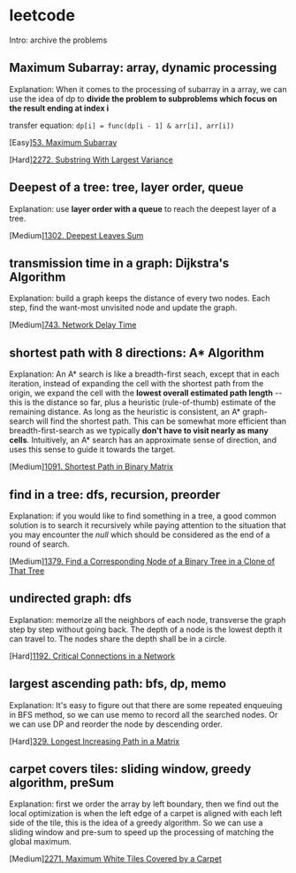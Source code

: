 # leetcode
Intro: archive the problems

## Maximum Subarray: array, dynamic processing
Explanation: When it comes to the processing of subarray in a array, we can use the idea of dp to **divide the problem to subproblems which focus on the result ending at index i**

transfer equation: `dp[i] = func(dp[i - 1] & arr[i], arr[i])`

[Easy][53. Maximum Subarray](https://leetcode.com/problems/maximum-subarray/)

[Hard][2272. Substring With Largest Variance](https://leetcode.com/problems/substring-with-largest-variance/)


## Deepest of a tree: tree, layer order, queue
Explanation: use **layer order with a queue** to reach the deepest layer of a tree.

[Medium][1302. Deepest Leaves Sum](https://leetcode.com/problems/deepest-leaves-sum/)


## transmission time in a graph: Dijkstra's Algorithm
Explanation: build a graph keeps the distance of every two nodes. Each step, find the want-most unvisited node and update the graph.

[Medium][743. Network Delay Time](https://leetcode.com/problems/network-delay-time/)


## shortest path with 8 directions: A* Algorithm
Explanation: An A* search is like a breadth-first seach, except that in each iteration, instead of expanding the cell with the shortest path from the origin, we expand the cell with the **lowest overall estimated path length** -- this is the distance so far, plus a heuristic (rule-of-thumb) estimate of the remaining distance. As long as the heuristic is consistent, an A* graph-search will find the shortest path. This can be somewhat more efficient than breadth-first-search as we typically **don't have to visit nearly as many cells**. Intuitively, an A* search has an approximate sense of direction, and uses this sense to guide it towards the target.

[Medium][1091. Shortest Path in Binary Matrix](https://leetcode.com/problems/shortest-path-in-binary-matrix/)


## find in a tree: dfs, recursion, preorder
Explanation: if you would like to find something in a tree, a good common solution is to search it recursively while paying attention to the situation that you may encounter the *null* which should be considered as the end of a round of search.

[Medium][1379. Find a Corresponding Node of a Binary Tree in a Clone of That Tree](https://leetcode.com/problems/find-a-corresponding-node-of-a-binary-tree-in-a-clone-of-that-tree/)


## undirected graph: dfs
Explanation: memorize all the neighbors of each node, transverse the graph step by step without going back. The depth of a node is the lowest depth it can travel to. The nodes share the depth shall be in a circle.

[Hard][1192. Critical Connections in a Network](https://leetcode.com/problems/critical-connections-in-a-network/)


## largest ascending path: bfs, dp, memo
Explanation: 
It's easy to figure out that there are some repeated enqueuing in BFS method, so we can use memo to record all the searched nodes. 
Or we can use DP and reorder the node by descending order.

[Hard][329. Longest Increasing Path in a Matrix](https://leetcode.com/problems/longest-increasing-path-in-a-matrix/)


## carpet covers tiles: sliding window, greedy algorithm, preSum
Explanation: first we order the array by left boundary, then we find out the local optimization is when the left edge of a carpet is aligned with each left side of the tile, this is the idea of a greedy algorithm. So we can use a sliding window and pre-sum to speed up the processing of matching the global maximum.

[Medium][2271. Maximum White Tiles Covered by a Carpet](https://leetcode.com/problems/maximum-white-tiles-covered-by-a-carpet/)


